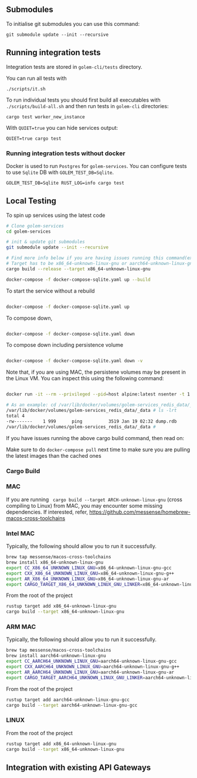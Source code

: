## Submodules

To initialise git submodules you can use this command:
```shell
git submodule update --init --recursive
```

## Running integration tests

Integration tests are stored in `golem-cli/tests` directory.

You can run all tests with
```shell
./scripts/it.sh
```

To run individual tests you should first build all executables with `./scripts/build-all.sh` and then run tests in `golem-cli` directories:
```shell
cargo test worker_new_instance
```

With `QUIET=true` you can hide services output:
```shell
QUIET=true cargo test
```

### Running integration tests without docker

Docker is used to run `Postgres` for `golem-services`. You can configure tests to use `Sqlite` DB with `GOLEM_TEST_DB=Sqlite`.
```shell
GOLEM_TEST_DB=Sqlite RUST_LOG=info cargo test
```

## Local Testing

To spin up services using the latest code

```bash
# Clone golem-services
cd golem-services

# init & update git submodules
git submodule update --init --recursive

# Find more info below if you are having issues running this command(example: Running from MAC may fail)
# Target has to be x86_64-unknown-linux-gnu or aarch64-unknown-linux-gnu-gcc
cargo build --release --target x86_64-unknown-linux-gnu

docker-compose -f docker-compose-sqlite.yaml up --build
```
To start the service without a rebuild

```bash

docker-compose -f docker-compose-sqlite.yaml up

```

To compose down,

```bash

docker-compose -f docker-compose-sqlite.yaml down

```

To compose down including persistence volume

```bash

docker-compose -f docker-compose-sqlite.yaml down -v

```

Note that, if you are using MAC, the persistene volumes may be present in the Linux VM. You can inspect this using the following command:

```bash

docker run -it --rm --privileged --pid=host alpine:latest nsenter -t 1 -m -u -n -i sh

# As an example: cd /var/lib/docker/volumes/golem-services_redis_data/_data
/var/lib/docker/volumes/golem-services_redis_data/_data # ls -lrt
total 4
-rw-------    1 999      ping          3519 Jan 19 02:32 dump.rdb
/var/lib/docker/volumes/golem-services_redis_data/_data #

```

If you have issues running the above cargo build command, then read on:

Make sure to do `docker-compose pull` next time to make sure you are pulling the latest images than the cached ones

### Cargo Build

### MAC
If you are running ` cargo build --target ARCH-unknown-linux-gnu` (cross compiling to Linux) from MAC, you may encounter
some missing dependencies. If interested, refer, https://github.com/messense/homebrew-macos-cross-toolchains

### Intel MAC

Typically, the following should allow you to run it successfully.

```bash
brew tap messense/macos-cross-toolchains
brew install x86_64-unknown-linux-gnu
export CC_X86_64_UNKNOWN_LINUX_GNU=x86_64-unknown-linux-gnu-gcc
export CXX_X86_64_UNKNOWN_LINUX_GNU=x86_64-unknown-linux-gnu-g++
export AR_X86_64_UNKNOWN_LINUX_GNU=x86_64-unknown-linux-gnu-ar
export CARGO_TARGET_X86_64_UNKNOWN_LINUX_GNU_LINKER=x86_64-unknown-linux-gnu-gcc
```

From the root of the project

```bash
rustup target add x86_64-unknown-linux-gnu
cargo build --target x86_64-unknown-linux-gnu
```

### ARM MAC

Typically, the following should allow you to run it successfully.

```bash
brew tap messense/macos-cross-toolchains
brew install aarch64-unknown-linux-gnu
export CC_AARCH64_UNKNOWN_LINUX_GNU=aarch64-unknown-linux-gnu-gcc
export CXX_AARCH64_UNKNOWN_LINUX_GNU=aarch64-unknown-linux-gnu-g++
export AR_AARCH64_UNKNOWN_LINUX_GNU=aarch64-unknown-linux-gnu-ar
export CARGO_TARGET_AARCH64_UNKNOWN_LINUX_GNU_LINKER=aarch64-unknown-linux-gnu-gcc
```

From the root of the project

```bash
rustup target add aarch64-unknown-linux-gnu-gcc
cargo build --target aarch64-unknown-linux-gnu-gcc
```

### LINUX

From the root of the project

```bash
rustup target add x86_64-unknown-linux-gnu
cargo build --target x86_64-unknown-linux-gnu
```

## Integration with existing API Gateways
